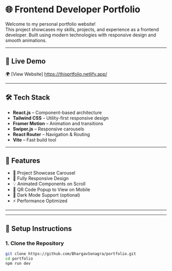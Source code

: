 # 🌐 Frontend Developer Portfolio

Welcome to my personal portfolio website!  
This project showcases my skills, projects, and experience as a frontend developer. Built using modern technologies with responsive design and smooth animations.

---

## 🚀 Live Demo

🌍 [View Website]   https://thisprtfolio.netlify.app/

---


## 🛠️ Tech Stack

- **React.js** – Component-based architecture
- **Tailwind CSS** – Utility-first responsive design
- **Framer Motion** – Animation and transitions
- **Swiper.js** – Responsive carousels
- **React Router** – Navigation & Routing
- **Vite** – Fast build tool

---

## 🧩 Features

- 💼 Project Showcase Carousel
- 🎨 Fully Responsive Design
- 💡 Animated Components on Scroll
- 🔗 QR Code Popup to View on Mobile
- 🌙 Dark Mode Support (optional)
- ⚡ Performance Optimized

---

---

## 🧾 Setup Instructions

### 1. Clone the Repository

```bash
git clone https://github.com/BhargavSonagra/portfolio.git
cd portfolio
npm run dev


